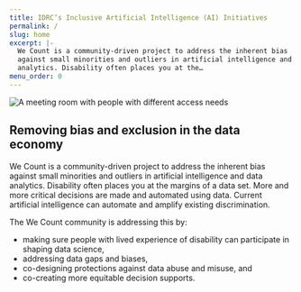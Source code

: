 ```yaml
---
title: IDRC’s Inclusive Artificial Intelligence (AI) Initiatives
permalink: /
slug: home
excerpt: |-
  We Count is a community-driven project to address the inherent bias
  against small minorities and outliers in artificial intelligence and data
  analytics. Disability often places you at the…
menu_order: 0
---
```

![A meeting room with people with different access needs](/uploads/landing.png)

## Removing bias and exclusion in the data economy

We Count is a community-driven project to address the inherent bias against small minorities and outliers in artificial intelligence and data analytics. Disability often places you at the margins of a data set. More and more critical decisions are made and automated using data. Current artificial intelligence can automate and amplify existing discrimination.

The We Count community is addressing this by:

* making sure people with lived experience of disability can participate in shaping data science,
* addressing data gaps and biases,
* co-designing protections against data abuse and misuse, and
* co-creating more equitable decision supports.
